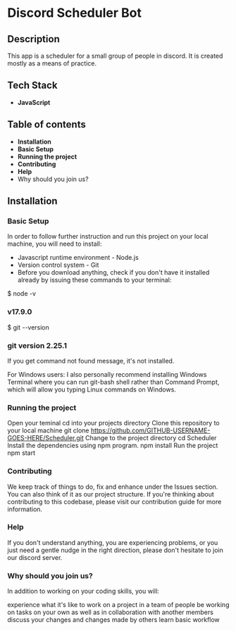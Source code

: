 # Discord Scheduler Bot
## Description
This app is a scheduler for a small group of people in discord. It is created mostly as a means of practice.

## Tech Stack
 - **JavaScript**

## Table of contents
 - **Installation**
 - **Basic Setup**
 - **Running the project**
 - **Contributing**
 - **Help**
 - Why should you join us?

## Installation
### Basic Setup
In order to follow further instruction and run this project on your local machine, you will need to install:

 - Javascript runtime environment - Node.js
 - Version control system - Git
 - Before you download anything, check if you don't have it installed already by issuing these commands to your terminal:

$ node -v
### v17.9.0
$ git --version
### git version 2.25.1
If you get command not found message, it's not installed.

For Windows users: I also personally recommend installing Windows Terminal where you can run git-bash shell rather than Command Prompt, which will allow you typing Linux commands on Windows.

### Running the project
Open your teminal
cd into your projects directory
Clone this repository to your local machine git clone https://github.com/GITHUB-USERNAME-GOES-HERE/Scheduler.git
Change to the project directory cd Scheduler
Install the dependencies using npm program. npm install
Run the project npm start

### Contributing
We keep track of things to do, fix and enhance under the Issues section. You can also think of it as our project structure. If you're thinking about contributing to this codebase, please visit our contribution guide for more information.

### Help
If you don't understand anything, you are experiencing problems, or you just need a gentle nudge in the right direction, please don't hesitate to join our discord server.

### Why should you join us?
In addition to working on your coding skills, you will:

experience what it's like to work on a project in a team of people
be working on tasks on your own as well as in collaboration with another members
discuss your changes and changes made by others
learn basic workflow